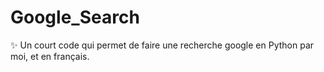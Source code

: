 # Google_Search
✨ Un court code qui permet de faire une recherche google en Python par moi, et en français.
